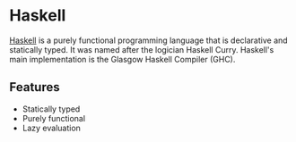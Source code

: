 # Haskell

[Haskell](https://www.haskell.org/) is a purely functional programming language
that is declarative and statically typed. It was named after the logician
Haskell Curry. Haskell's main implementation is the Glasgow Haskell Compiler
(GHC).

## Features

- Statically typed
- Purely functional
- Lazy evaluation

